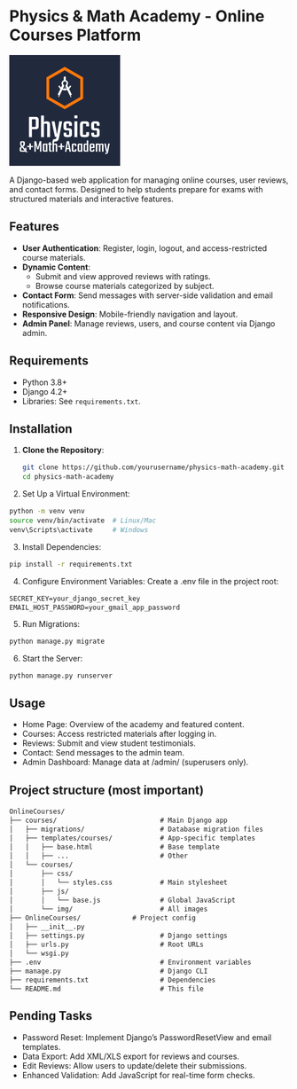 # Physics & Math Academy - Online Courses Platform

![Project Screenshot](./OnlineCourses/static/courses/img/logo.png)

A Django-based web application for managing online courses, user reviews, and contact forms. Designed to help students prepare for exams with structured materials and interactive features.

## Features

- **User Authentication**: Register, login, logout, and access-restricted course materials.
- **Dynamic Content**: 
  - Submit and view approved reviews with ratings.
  - Browse course materials categorized by subject.
- **Contact Form**: Send messages with server-side validation and email notifications.
- **Responsive Design**: Mobile-friendly navigation and layout.
- **Admin Panel**: Manage reviews, users, and course content via Django admin.

## Requirements

- Python 3.8+
- Django 4.2+
- Libraries: See `requirements.txt`.

## Installation

1. **Clone the Repository**:
   ```bash
   git clone https://github.com/yourusername/physics-math-academy.git
   cd physics-math-academy
   ```
2. Set Up a Virtual Environment:

```bash
python -m venv venv
source venv/bin/activate  # Linux/Mac
venv\Scripts\activate     # Windows
```

3. Install Dependencies:

```bash
pip install -r requirements.txt
```

4. Configure Environment Variables:
Create a .env file in the project root:

```env
SECRET_KEY=your_django_secret_key
EMAIL_HOST_PASSWORD=your_gmail_app_password
```

5. Run Migrations:

```bash
python manage.py migrate
```

6. Start the Server:

```bash
python manage.py runserver
```

## Usage
- Home Page: Overview of the academy and featured content.
- Courses: Access restricted materials after logging in.
- Reviews: Submit and view student testimonials.
- Contact: Send messages to the admin team.
- Admin Dashboard: Manage data at /admin/ (superusers only).

## Project structure (most important)

```plaintext
OnlineCourses/
├── courses/                          # Main Django app
│   ├── migrations/                   # Database migration files
│   ├── templates/courses/            # App-specific templates
│   │   ├── base.html                 # Base template
│   │   ├── ...                       # Other
│   └── courses/
│       ├── css/
│       │   └── styles.css            # Main stylesheet
│       ├── js/
│       │   └── base.js               # Global JavaScript
│       └── img/                      # All images
├── OnlineCourses/             # Project config
│   ├── __init__.py
│   ├── settings.py                   # Django settings
│   ├── urls.py                       # Root URLs
│   └── wsgi.py
├── .env                              # Environment variables
├── manage.py                         # Django CLI
├── requirements.txt                  # Dependencies
└── README.md                         # This file
```

## Pending Tasks
- Password Reset: Implement Django’s PasswordResetView and email templates.
- Data Export: Add XML/XLS export for reviews and courses.
- Edit Reviews: Allow users to update/delete their submissions.
- Enhanced Validation: Add JavaScript for real-time form checks.



